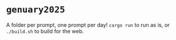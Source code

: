 # `genuary2025`

A folder per prompt, one prompt per day!  `cargo run` to run as is, or `./build.sh` to build for the web.